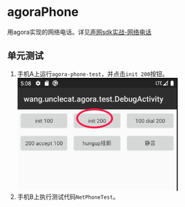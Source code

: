 # agoraPhone
用agora实现的网络电话。详见[声网sdk实战-网络电话](https://unclecat.wang/posts/737f98ac.html)

## 单元测试
1. 手机A上运行`agora-phone-test`，并点击`init 200`按钮。
![](./img/init200.png)
1. 手机B上执行测试代码`NetPhoneTest`。
